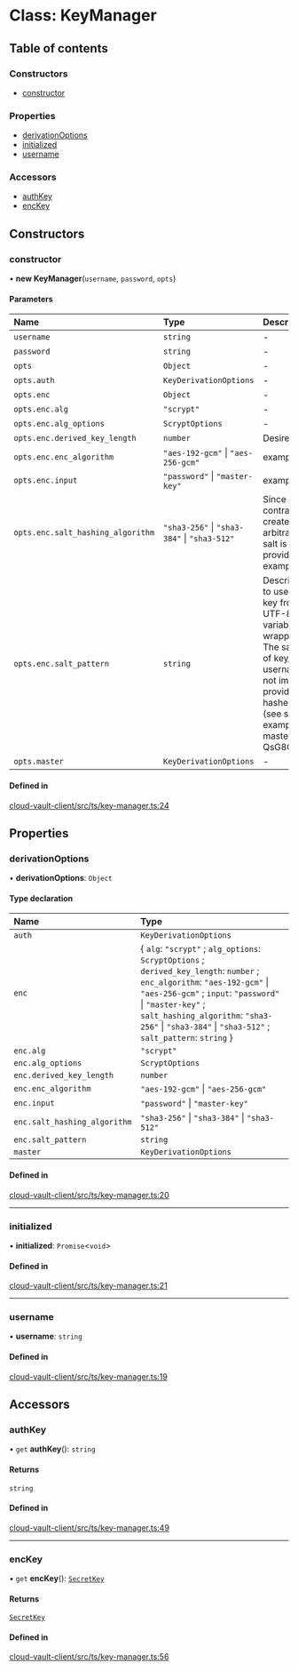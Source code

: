 # Class: KeyManager

## Table of contents

### Constructors

- [constructor](KeyManager.md#constructor)

### Properties

- [derivationOptions](KeyManager.md#derivationoptions)
- [initialized](KeyManager.md#initialized)
- [username](KeyManager.md#username)

### Accessors

- [authKey](KeyManager.md#authkey)
- [encKey](KeyManager.md#enckey)

## Constructors

### constructor

• **new KeyManager**(`username`, `password`, `opts`)

#### Parameters

| Name | Type | Description |
| :------ | :------ | :------ |
| `username` | `string` | - |
| `password` | `string` | - |
| `opts` | `Object` | - |
| `opts.auth` | `KeyDerivationOptions` | - |
| `opts.enc` | `Object` | - |
| `opts.enc.alg` | ``"scrypt"`` | - |
| `opts.enc.alg_options` | `ScryptOptions` | - |
| `opts.enc.derived_key_length` | `number` | Desired key length in bytes |
| `opts.enc.enc_algorithm` | ``"aes-192-gcm"`` \| ``"aes-256-gcm"`` | example: aes-256-gcm |
| `opts.enc.input` | ``"password"`` \| ``"master-key"`` | example: password |
| `opts.enc.salt_hashing_algorithm` | ``"sha3-256"`` \| ``"sha3-384"`` \| ``"sha3-512"`` | Since salts are length contrained, and saltPattern creates salts with an arbitrary length, the input salt is hashed with the provided hash algorithm. example: sha3-512 |
| `opts.enc.salt_pattern` | `string` | Describes the salt pattern to use when deriving the key from a password. It is a UTF-8 string, where variables to replace wrapped in curly braces. The salt is a concatenation of key_name, server_id and username. The length is not important since the provided salt will be hashed before being used (see saltHashingAlgorithm) example: master9u8tHv8_s-QsG8CxuAefhg{username} |
| `opts.master` | `KeyDerivationOptions` | - |

#### Defined in

[cloud-vault-client/src/ts/key-manager.ts:24](https://gitlab.com/i3-market/code/wp3/t3.2/i3m-wallet-monorepo/-/blob/0e149a2/packages/cloud-vault-client/src/ts/key-manager.ts#L24)

## Properties

### derivationOptions

• **derivationOptions**: `Object`

#### Type declaration

| Name | Type |
| :------ | :------ |
| `auth` | `KeyDerivationOptions` |
| `enc` | { `alg`: ``"scrypt"`` ; `alg_options`: `ScryptOptions` ; `derived_key_length`: `number` ; `enc_algorithm`: ``"aes-192-gcm"`` \| ``"aes-256-gcm"`` ; `input`: ``"password"`` \| ``"master-key"`` ; `salt_hashing_algorithm`: ``"sha3-256"`` \| ``"sha3-384"`` \| ``"sha3-512"`` ; `salt_pattern`: `string`  } |
| `enc.alg` | ``"scrypt"`` |
| `enc.alg_options` | `ScryptOptions` |
| `enc.derived_key_length` | `number` |
| `enc.enc_algorithm` | ``"aes-192-gcm"`` \| ``"aes-256-gcm"`` |
| `enc.input` | ``"password"`` \| ``"master-key"`` |
| `enc.salt_hashing_algorithm` | ``"sha3-256"`` \| ``"sha3-384"`` \| ``"sha3-512"`` |
| `enc.salt_pattern` | `string` |
| `master` | `KeyDerivationOptions` |

#### Defined in

[cloud-vault-client/src/ts/key-manager.ts:20](https://gitlab.com/i3-market/code/wp3/t3.2/i3m-wallet-monorepo/-/blob/0e149a2/packages/cloud-vault-client/src/ts/key-manager.ts#L20)

___

### initialized

• **initialized**: `Promise`<`void`\>

#### Defined in

[cloud-vault-client/src/ts/key-manager.ts:21](https://gitlab.com/i3-market/code/wp3/t3.2/i3m-wallet-monorepo/-/blob/0e149a2/packages/cloud-vault-client/src/ts/key-manager.ts#L21)

___

### username

• **username**: `string`

#### Defined in

[cloud-vault-client/src/ts/key-manager.ts:19](https://gitlab.com/i3-market/code/wp3/t3.2/i3m-wallet-monorepo/-/blob/0e149a2/packages/cloud-vault-client/src/ts/key-manager.ts#L19)

## Accessors

### authKey

• `get` **authKey**(): `string`

#### Returns

`string`

#### Defined in

[cloud-vault-client/src/ts/key-manager.ts:49](https://gitlab.com/i3-market/code/wp3/t3.2/i3m-wallet-monorepo/-/blob/0e149a2/packages/cloud-vault-client/src/ts/key-manager.ts#L49)

___

### encKey

• `get` **encKey**(): [`SecretKey`](SecretKey.md)

#### Returns

[`SecretKey`](SecretKey.md)

#### Defined in

[cloud-vault-client/src/ts/key-manager.ts:56](https://gitlab.com/i3-market/code/wp3/t3.2/i3m-wallet-monorepo/-/blob/0e149a2/packages/cloud-vault-client/src/ts/key-manager.ts#L56)
